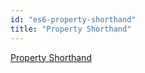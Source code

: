 ```yaml
---
id: "es6-property-shorthand"
title: "Property Shorthand"
---
```


[Property Shorthand](http://es6-features.org/#PropertyShorthand)